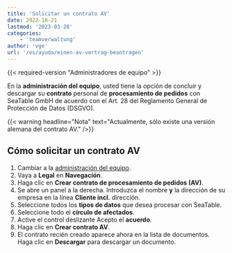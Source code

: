 ```yaml
---
title: 'Solicitar un contrato AV'
date: 2022-10-21
lastmod: '2023-03-28'
categories:
    - 'teamverwaltung'
author: 'vge'
url: '/es/ayuda/einen-av-vertrag-beantragen'
---
```


{{< required-version "Administradores de equipo" >}}

En la **administración del equipo**, usted tiene la opción de concluir y descargar su **contrato** personal de **procesamiento de pedidos** con SeaTable GmbH de acuerdo con el Art. 28 del Reglamento General de Protección de Datos (DSGVO).

{{< warning  headline="Nota"  text="Actualmente, sólo existe una versión alemana del contrato AV." />}}

## Cómo solicitar un contrato AV

1. Cambiar a la [administración del equipo](https://account.seatable.io).
2. Vaya a **Legal** en **Navegación**.
3. Haga clic en **Crear contrato de procesamiento de pedidos (AV)**.
4. Se abre un panel a la derecha. Introduzca el nombre **y** la dirección de su empresa en la línea **Cliente incl.** dirección.
5. Seleccione todos los **tipos de datos** que desea procesar con SeaTable.
6. Seleccione todo el **círculo de afectados**.
7. Active el control deslizante Acepto el **acuerdo**.
8. Haga clic en **Crear contrato AV**.
9. El contrato recién creado aparece ahora en la lista de documentos. Haga clic en **Descargar** para descargar un documento.
